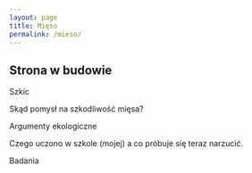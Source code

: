 ```yaml
---
layout: page
title: Mięso
permalink: /mieso/
---
```


## Strona w budowie

Szkic

Skąd pomysł na szkodliwość mięsa?

Argumenty ekologiczne

Czego uczono w szkole (mojej) a co próbuje się teraz narzucić.

Badania
